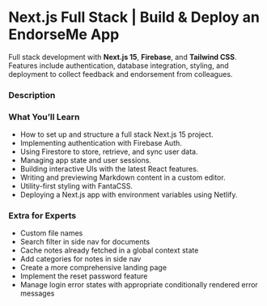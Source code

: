 # Next.js Full Stack | Build & Deploy an EndorseMe App

Full stack development with **Next.js 15**, **Firebase**, and **Tailwind CSS**. Features include authentication, database integration, styling, and deployment to collect feedback and endorsement from colleagues.

### **Description**


### **What You’ll Learn**

* How to set up and structure a full stack Next.js 15 project.
* Implementing authentication with Firebase Auth.
* Using Firestore to store, retrieve, and sync user data.
* Managing app state and user sessions.
* Building interactive UIs with the latest React features.
* Writing and previewing Markdown content in a custom editor.
* Utility-first styling with FantaCSS.
* Deploying a Next.js app with environment variables using Netlify.

### Extra for Experts

* Custom file names
* Search filter in side nav for documents
* Cache notes already fetched in a global context state
* Add categories for notes in side nav
* Create a more comprehensive landing page
* Implement the reset password feature
* Manage login error states with appropriate conditionally rendered error messages